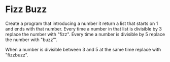 # Fizz Buzz

Create a program that introducing a number it return a list that starts on 1 and ends with that number. Every time a number in that list is divisible by 3 replace the number with "fizz". Every time a number is divisible by 5 replace the number with "buzz"'.

When a number is divisible between 3 and 5 at the same time replace with "fizzbuzz".
